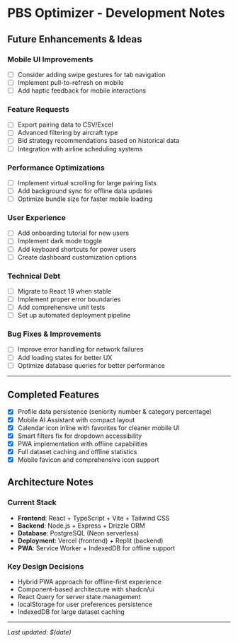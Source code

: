# PBS Optimizer - Development Notes

## Future Enhancements & Ideas

### Mobile UI Improvements
- [ ] Consider adding swipe gestures for tab navigation
- [ ] Implement pull-to-refresh on mobile
- [ ] Add haptic feedback for mobile interactions

### Feature Requests
- [ ] Export pairing data to CSV/Excel
- [ ] Advanced filtering by aircraft type
- [ ] Bid strategy recommendations based on historical data
- [ ] Integration with airline scheduling systems

### Performance Optimizations
- [ ] Implement virtual scrolling for large pairing lists
- [ ] Add background sync for offline data updates
- [ ] Optimize bundle size for faster mobile loading

### User Experience
- [ ] Add onboarding tutorial for new users
- [ ] Implement dark mode toggle
- [ ] Add keyboard shortcuts for power users
- [ ] Create dashboard customization options

### Technical Debt
- [ ] Migrate to React 19 when stable
- [ ] Implement proper error boundaries
- [ ] Add comprehensive unit tests
- [ ] Set up automated deployment pipeline

### Bug Fixes & Improvements
- [ ] Improve error handling for network failures
- [ ] Add loading states for better UX
- [ ] Optimize database queries for better performance

---

## Completed Features
- [x] Profile data persistence (seniority number & category percentage)
- [x] Mobile AI Assistant with compact layout
- [x] Calendar icon inline with favorites for cleaner mobile UI
- [x] Smart filters fix for dropdown accessibility
- [x] PWA implementation with offline capabilities
- [x] Full dataset caching and offline statistics
- [x] Mobile favicon and comprehensive icon support

## Architecture Notes

### Current Stack
- **Frontend**: React + TypeScript + Vite + Tailwind CSS
- **Backend**: Node.js + Express + Drizzle ORM
- **Database**: PostgreSQL (Neon serverless)
- **Deployment**: Vercel (frontend) + Replit (backend)
- **PWA**: Service Worker + IndexedDB for offline support

### Key Design Decisions
- Hybrid PWA approach for offline-first experience
- Component-based architecture with shadcn/ui
- React Query for server state management
- localStorage for user preferences persistence
- IndexedDB for large dataset caching

---

*Last updated: $(date)*
